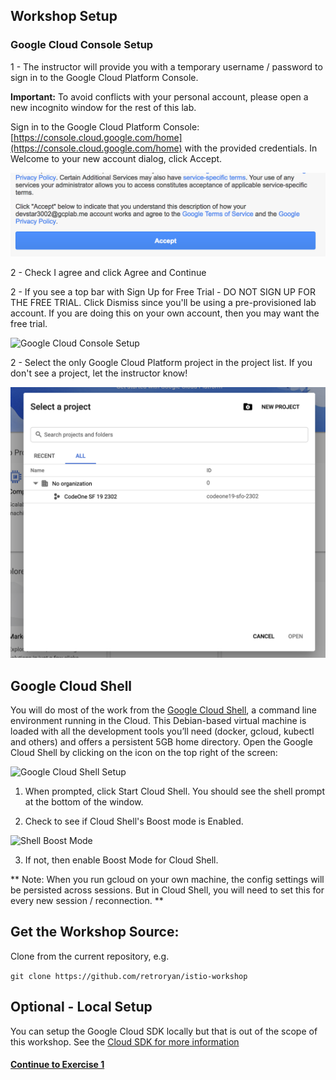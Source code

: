 ## Workshop Setup

###  Google Cloud Console Setup

1 - The instructor will provide you with a temporary username / password to sign in to the Google Cloud Platform Console.

**Important:** To avoid conflicts with your personal account, please open a new incognito window for the rest of this lab.

Sign in to the Google Cloud Platform Console: [https://console.cloud.google.com/home](https://console.cloud.google.com/home) with the provided credentials. In Welcome to your new account dialog, click Accept.

![Welcome to your new account](../images/welcomeaccount.png)

2 - Check I agree and click Agree and Continue

2 - If you see a top bar with Sign Up for Free Trial - DO NOT SIGN UP FOR THE FREE TRIAL. Click Dismiss since you'll be using a pre-provisioned lab account. If you are doing this on your own account, then you may want the free trial.

![Google Cloud Console Setup](../images/homescreen.png)

2 - Select the only Google Cloud Platform project in the project list. If you don't see a project, let the instructor know!

![Google Cloud Console Setup 2](../images/homescreen2.png)

##  Google Cloud Shell

You will do most of the work from the [Google Cloud Shell](https://cloud.google.com/developer-shell/#how_do_i_get_started), a command line environment running in the Cloud. This Debian-based virtual machine is loaded with all the development tools you’ll need (docker, gcloud, kubectl and others) and offers a persistent 5GB home directory. Open the Google Cloud Shell by clicking on the icon on the top right of the screen:

![Google Cloud Shell Setup](../images/cloud_shell.png)

1. When prompted, click Start Cloud Shell. You should see the shell prompt at the bottom of the window.

2. Check to see if Cloud Shell's Boost mode is Enabled.

![Shell Boost Mode](../images/boost_mode.png)

3. If not, then enable Boost Mode for Cloud Shell.

** Note: When you run gcloud on your own machine, the config settings will be persisted across sessions.  But in Cloud Shell, you will need to set this for every new session / reconnection. **

## Get the Workshop Source:

Clone from the current repository, e.g.

  `git clone https://github.com/retroryan/istio-workshop`

## Optional - Local Setup

You can setup the Google Cloud SDK locally but that is out of the scope of this workshop.  See the [Cloud SDK for more information](https://cloud.google.com/sdk/)

#### [Continue to Exercise 1](../exercise-1/README.md)

